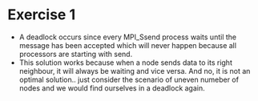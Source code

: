 # Exercise 1
- A deadlock occurs since every MPI_Ssend process waits until the message has been accepted which will never happen because all processors are starting with send.
- This solution works because when a node sends data to its right neighbour, it will always be waiting and vice versa. And no, it is not an optimal solution.. just consider the scenario of uneven numeber of nodes and we would find ourselves in a deadlock again.

  
